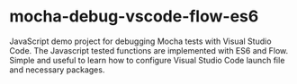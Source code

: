 # mocha-debug-vscode-flow-es6
JavaScript demo project for debugging Mocha tests with Visual Studio Code. The Javascript tested functions are implemented with ES6 and Flow. Simple and useful to learn how to configure Visual Studio Code launch file and necessary packages.
